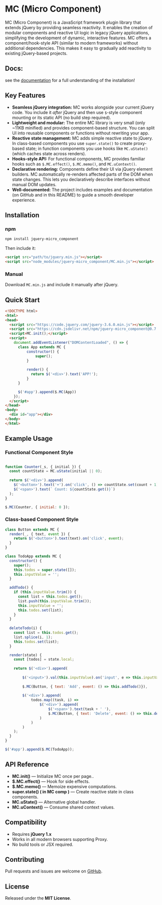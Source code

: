 # MC (Micro Component)

MC (Micro Component) is a JavaScript framework plugin library that extends jQuery by providing seamless reactivity. It enables the creation of modular components and reactive UI logic in legacy jQuery applications, simplifying the development of dynamic, interactive features. MC offers a component/hook-style API (similar to modern frameworks) without additional dependencies. This makes it easy to gradually add reactivity to existing jQuery-based projects.

## Docs: 
see the <a href ='https://sumdy-c.github.io/MC_Documentation/'>documentation</a> for a full understanding of the installation!

## Key Features
- **Seamless jQuery integration:** MC works alongside your current jQuery code. You include it *after* jQuery and then use `$`-style component mounting or its static API (no build step required).
- **Lightweight and modular:** The entire MC library is very small (only ~11KB minified) and provides component-based structure. You can split UI into reusable components or functions without rewriting your app.
- **Reactive state management:** MC adds simple reactive state to jQuery. In class-based components you use `super.state()` to create proxy-based state; in function components you use hooks like `MC.uState()` (which caches state across renders).
- **Hooks-style API:** For functional components, MC provides familiar hooks such as `$.MC.effect()`, `$.MC.memo()`, and `MC.uContext()`.
- **Declarative rendering:** Components define their UI via jQuery element builders. MC automatically re-renders affected parts of the DOM when state changes. This lets you declaratively describe interfaces without manual DOM updates.
- **Well-documented:** The project includes examples and documentation (on GitHub and in this README) to guide a smooth developer experience.

## Installation

### npm
```bash
npm install jquery-micro_component
```
Then include it:
```html
<script src="path/to/jquery.min.js"></script>
<script src="node_modules/jquery-micro_component/MC.min.js"></script>
```

### Manual
Download `MC.min.js` and include it manually after jQuery.

## Quick Start
```html
<!DOCTYPE html>
<html>
<head>
  <script src="https://code.jquery.com/jquery-3.6.0.min.js"></script>
  <script src="https://cdn.jsdelivr.net/npm/jquery-micro_component@0.7.0/MC.min.js"></script>
  <script>MC.init();</script>
  <script>
    document.addEventListener("DOMContentLoaded", () => {
      class App extends MC {
          constructor() {
              super();
          }
      
          render() {
            return $('<div>').text('APP!');
          }
      }

      $('#app').append($.MC(App))
    });
  </script>
</head>
<body>
  <div id="app"></div>
</body>
</html>
```

## Example Usage

### Functional Component Style
```js

function Counter(_s, { initial }) {
  const countState = MC.uState(initial || 0);
  
  return $('<div>').append(
    $('<button>').text('+').on('click', () => countState.set(count + 1)),
    $('<span>').text(` Count: ${countState.get()}`)
  );
}

$.MC(Counter, { initial: 0 });
```

### Class-based Component Style
```js
class Button extends MC {
  render(_, { text, event }) {
    return $('<button>').text(text).on('click', event);
  }
}

class TodoApp extends MC {
  constructor() {
    super();
    this.todos = super.state([]);
    this.inputValue = '';
  }

  addTodo() {
    if (this.inputValue.trim()) {
      const list = this.todos.get();
      list.push(this.inputValue.trim());
      this.inputValue = '';
      this.todos.set(list);
    }
  }
  
  deleteTodo(i) {
    const list = this.todos.get();
    list.splice(i, 1);
    this.todos.set(list);
  }

  render(state) {
    const [todos] = state.local;
    
    return $('<div>').append(
      
        $('<input>').val(this.inputValue).on('input', e => this.inputValue = e.target.value),
      
        $.MC(Button, { text: 'Add', event: () => this.addTodo()}),
      
        $('<div>').append(
            todos.map((task, i) =>
                $('<div>').append(
                    $('<span>').text(task + ' '),
                    $.MC(Button, { text: 'Delete', event: () => this.deleteTodo(i)}),
                )
            )
        )
    );
  }
}

$('#app').append($.MC(TodoApp));
```

## API Reference

- **MC.init()** — Initialize MC once per page..
- **$.MC.effect()** — Hook for side effects.
- **$.MC.memo()** — Memoize expensive computations.
- **super.state() ( in MC comp )** — Create reactive state in class components.
- **MC.uState()** —  Alternative global handler.
- **MC.uContext()** — Consume shared context values.

## Compatibility

- Requires **jQuery 1.x**
- Works in all modern browsers supporting Proxy.
- No build tools or JSX required.

## Contributing

Pull requests and issues are welcome on [GitHub](https://github.com/sumdy-c/Micro_Component).

## License

Released under the **MIT License**.
